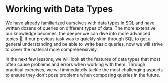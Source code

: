# Working with Data Types

We have already familiarized ourselves with data types in SQL and
have written dozens of queries on different types of data. The more extensive our knowledge
becomes, the deeper we can dive into more advanced topics 🐳. If our previous task was to quickly
skim through SQL to get a general understanding and be able to write basic queries, now we
will strive to cover the material more comprehensively.

In the next few lessons, we will look at the features of data types that most often cause problems and errors when working with them.
Through practical exercises, we will immediately tackle the most challenging aspects to ensure
they don't pose problems when composing queries in the future.
